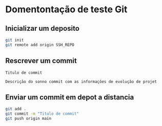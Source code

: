 # Domentontação de teste Git

## Inicializar um deposito

```bash
git init
git remote add origin SSH_REPO
```

## Rescrever um commit

```
Titulo de commit

Descrição do sonno commit com as informações de evolução de projet
```

## Enviar um commit em depot a distancia

```bash
git add .
git commit -m "Titulo de commit"
git push origin main
```
